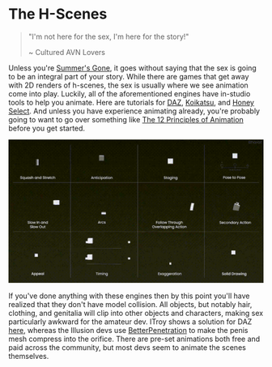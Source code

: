 # The H-Scenes

> "I'm not here for the sex, I'm here for the story!"
>
> \~ Cultured AVN Lovers

Unless you're [Summer's Gone](https://www.reddit.com/r/AVN_Lovers/comments/161rvg5/is_summers_gone_light_on_lewd_scenes/), it goes without saying that the sex is going to be an integral part of your story. While there are games that get away with 2D renders of h-scenes, the sex is usually where we see animation come into play. Luckily, all of the aforementioned engines have in-studio tools to help you animate. Here are tutorials for [DAZ](https://www.youtube.com/watch?v=6Q6yAI3mgHU), [Koikatsu](https://www.youtube.com/watch?v=VunJpZNZUKA), and [Honey Select](https://www.youtube.com/watch?v=-hD7PYTI67s). And unless you have experience animating already, you're probably going to want to go over something like [The 12 Principles of Animation](https://www.youtube.com/watch?v=uDqjIdI4bF4) before you get started.

![12 Principles of Animation](images/animations.gif)

If you've done anything with these engines then by this point you'll have realized that they don't have model collision. All objects, but notably hair, clothing, and genitalia will clip into other objects and characters, making sex particularly awkward for the amateur dev. ITroy shows a solution for DAZ [here](https://vimeo.com/728832587), whereas the Illusion devs use [BetterPenetration](https://github.com/Animal42069/BetterPenetration) to make the penis mesh compress into the orifice. There are pre-set animations both free and paid across the community, but most devs seem to animate the scenes themselves.
